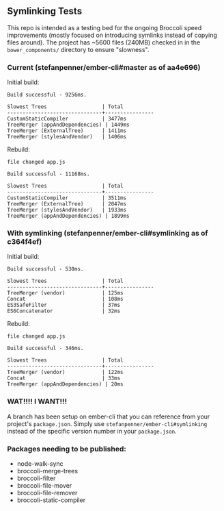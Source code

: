 ## Symlinking Tests

This repo is intended as a testing bed for the ongoing Broccoli speed improvements (mostly focused
on introducing symlinks instead of copying files around). The project has ~5600 files (240MB)
checked in in the `bower_components/` directory to ensure "slowness".

### Current (stefanpenner/ember-cli#master as of aa4e696)

Initial build:

```
Build successful - 9256ms.

Slowest Trees                  | Total
-------------------------------+----------------
CustomStaticCompiler           | 3477ms
TreeMerger (appAndDependencies) | 1449ms
TreeMerger (ExternalTree)      | 1411ms
TreeMerger (stylesAndVendor)   | 1406ms
```

Rebuild:

```
file changed app.js

Build successful - 11168ms.

Slowest Trees                  | Total
-------------------------------+----------------
CustomStaticCompiler           | 3511ms
TreeMerger (ExternalTree)      | 2047ms
TreeMerger (stylesAndVendor)   | 1933ms
TreeMerger (appAndDependencies) | 1899ms
```

### With symlinking (stefanpenner/ember-cli#symlinking as of c364f4ef)

Initial build:

```
Build successful - 530ms.

Slowest Trees                  | Total
-------------------------------+----------------
TreeMerger (vendor)            | 125ms
Concat                         | 108ms
ES3SafeFilter                  | 37ms
ES6Concatenator                | 32ms
```

Rebuild:

```
file changed app.js

Build successful - 346ms.

Slowest Trees                  | Total
-------------------------------+----------------
TreeMerger (vendor)            | 122ms
Concat                         | 33ms
TreeMerger (appAndDependencies) | 20ms
```

### WAT!!!! I WANT!!!

A branch has been setup on ember-cli that you can reference from your project's
`package.json`. Simply use `stefanpenner/ember-cli#symlinking` instead of the specific
version number in your `package.json`.

### Packages needing to be published:

* node-walk-sync
* broccoli-merge-trees
* broccoli-filter
* broccoli-file-mover
* broccoli-file-remover
* broccoli-static-compiler
